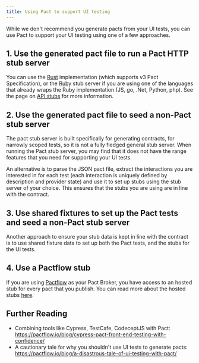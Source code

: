 ```yaml
---
title: Using Pact to support UI testing
---
```


While we don't recommend you generate pacts from your UI tests, you can use Pact to support your UI testing using one of a few approaches.

## 1. Use the generated pact file to run a Pact HTTP stub server

You can use the [Rust](https://github.com/pact-foundation/pact-stub-server) implementation (which supports v3 Pact Specification), or the [Ruby](https://github.com/pact-foundation/pact-mock_service#stub-service-usage) stub server if you are using one of the languages that already wraps the Ruby implementation (JS, go, .Net, Python, php). See the page on [API stubs](/getting_started/stubs) for more information.

## 2. Use the generated pact file to seed a non-Pact stub server

The pact stub server is built specifically for generating contracts, for narrowly scoped tests, so it is not a fully fledged general stub server. When running the Pact stub server, you may find that it does not have the range features that you need for supporting your UI tests.

An alternative is to parse the JSON pact file, extract the interactions you are interested in for each test (each interaction is uniquely defined by description and provider state) and use it to set up stubs using the stub server of your choice. This ensures that the stubs you are using are in line with the contract.

## 3. Use shared fixtures to set up the Pact tests and seed a non-Pact stub server

Another approach to ensure your stub data is kept in line with the contract is to use shared fixture data to set up both the Pact tests, and the stubs for the UI tests.

## 4. Use a Pactflow stub

If you are using [Pactflow](https://pactflow.io?utm_source=ossdocs&utm_campaign=using_pact_to_support_ui_testing) as your Pact Broker, you have access to an hosted stub for every pact that you publish. You can read more about the hosted stubs [here](https://pactflow.io/blog/hosted-stubs/?utm_source=ossdocs&utm_campaign=using_pact_to_support_ui_testing).

## Further Reading

* Combining tools like Cypress, TestCafe, CodeceptJS with Pact: https://pactflow.io/blog/cypress-pact-front-end-testing-with-confidence/
* A cautionary tale for why you shouldn't use UI tests to generate pacts: https://pactflow.io/blog/a-disastrous-tale-of-ui-testing-with-pact/